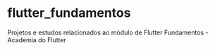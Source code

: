 # flutter_fundamentos

Projetos e estudos relacionados ao módulo de Flutter Fundamentos - Academia do Flutter

